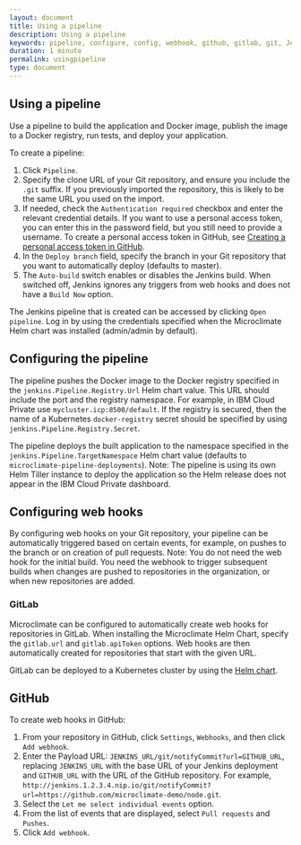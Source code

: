 ```yaml
---
layout: document
title: Using a pipeline
description: Using a pipeline
keywords: pipeline, configure, config, webhook, github, gitlab, git, Jenkins, travis
duration: 1 minute
permalink: usingpipeline
type: document
---
```


## Using a pipeline

Use a pipeline to build the application and Docker image, publish the image to a Docker registry, run tests, and deploy your application.

To create a pipeline:
1. Click ```Pipeline```.
2. Specify the clone URL of your Git repository, and ensure you include the `.git` suffix. If you previously imported the repository, this is likely to be the same URL you used on the import.
3. If needed, check the ```Authentication required``` checkbox and enter the relevant credential details.  If you want to use a personal access token, you can enter this in the password field, but you still need to provide a username. To create a personal access token in GitHub, see [Creating a personal access token in GitHub](./creatingpat).
4. In the ```Deploy branch``` field, specify the branch in your Git repository that you want to automatically deploy (defaults to master).
5. The ```Auto-build``` switch enables or disables the Jenkins build. When switched off, Jenkins ignores any triggers from web hooks and does not have a ```Build Now``` option.

The Jenkins pipeline that is created can be accessed by clicking ```Open pipeline```. Log in by using the credentials specified when the Microclimate Helm chart was installed (admin/admin by default).

## Configuring the pipeline

The pipeline pushes the Docker image to the Docker registry specified in the `jenkins.Pipeline.Registry.Url` Helm chart value. This URL should include the port and the registry namespace. For example, in IBM Cloud Private use `mycluster.icp:8500/default`. If the registry is secured, then the name of a Kubernetes `docker-registry` secret should be specified by using `jenkins.Pipeline.Registry.Secret`.

The pipeline deploys the built application to the namespace specified in the `jenkins.Pipeline.TargetNamespace` Helm chart value (defaults to `microclimate-pipeline-deployments`). Note: The pipeline is using its own Helm Tiller instance to deploy the application so the Helm release does not appear in the IBM Cloud Private dashboard.

## Configuring web hooks

By configuring web hooks on your Git repository, your pipeline can be automatically triggered based on certain events, for example, on pushes to the branch or on creation of pull requests. Note: You do not need the web hook for the initial build. You need the webhook to trigger subsequent builds when changes are pushed to repositories in the organization, or when new repositories are added.

### GitLab

Microclimate can be configured to automatically create web hooks for repositories in GitLab. When installing the Microclimate Helm Chart, specify the `gitlab.url` and `gitlab.apiToken` options. Web hooks are then automatically created for repositories that start with the given URL.

GitLab can be deployed to a Kubernetes cluster by using the [Helm chart](https://docs.gitlab.com/ce/install/kubernetes/gitlab_omnibus.html).

## GitHub

To create web hooks in GitHub:

1. From your repository in GitHub, click ```Settings```, ```Webhooks```, and then click ```Add webhook```.
2. Enter the Payload URL: ```JENKINS_URL/git/notifyCommit?url=GITHUB_URL```, replacing ```JENKINS_URL``` with the base URL of your Jenkins deployment and ```GITHUB_URL``` with the URL of the GitHub repository. For example, ```http://jenkins.1.2.3.4.nip.io/git/notifyCommit?url=https://github.com/microclimate-demo/node.git```.
3. Select the ```Let me select individual events``` option.
4. From the list of events that are displayed, select ```Pull requests``` and ```Pushes```.
5. Click ```Add webhook```.
